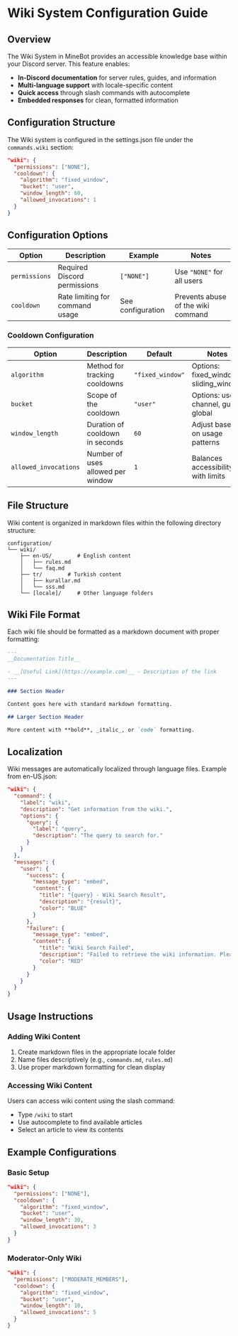 # Wiki System Configuration Guide

## Overview

The Wiki System in MineBot provides an accessible knowledge base within your Discord server. This feature enables:

- **In-Discord documentation** for server rules, guides, and information
- **Multi-language support** with locale-specific content
- **Quick access** through slash commands with autocomplete
- **Embedded responses** for clean, formatted information

## Configuration Structure

The Wiki system is configured in the settings.json file under the `commands.wiki` section:

```json
"wiki": {
  "permissions": ["NONE"],
  "cooldown": {
    "algorithm": "fixed_window",
    "bucket": "user",
    "window_length": 60,
    "allowed_invocations": 1
  }
}
```

## Configuration Options

| Option        | Description                     | Example           | Notes                              |
| ------------- | ------------------------------- | ----------------- | ---------------------------------- |
| `permissions` | Required Discord permissions    | `["NONE"]`        | Use `"NONE"` for all users         |
| `cooldown`    | Rate limiting for command usage | See configuration | Prevents abuse of the wiki command |

### Cooldown Configuration

| Option                | Description                       | Default          | Notes                                 |
| --------------------- | --------------------------------- | ---------------- | ------------------------------------- |
| `algorithm`           | Method for tracking cooldowns     | `"fixed_window"` | Options: fixed_window, sliding_window |
| `bucket`              | Scope of the cooldown             | `"user"`         | Options: user, channel, guild, global |
| `window_length`       | Duration of cooldown in seconds   | `60`             | Adjust based on usage patterns        |
| `allowed_invocations` | Number of uses allowed per window | `1`              | Balances accessibility with limits    |

## File Structure

Wiki content is organized in markdown files within the following directory structure:

```
configuration/
└── wiki/
    ├── en-US/        # English content
    │   ├── rules.md
    │   └── faq.md
    ├── tr/        # Turkish content
    │   ├── kurallar.md
    │   └── sss.md
    └── [locale]/     # Other language folders
```

## Wiki File Format

Each wiki file should be formatted as a markdown document with proper formatting:

```markdown
---
__Documentation Title__

- __[Useful Link](https://example.com)__ - Description of the link
---

### Section Header

Content goes here with standard markdown formatting.

## Larger Section Header

More content with **bold**, _italic_, or `code` formatting.
```

## Localization

Wiki messages are automatically localized through language files. Example from en-US.json:

```json
"wiki": {
  "command": {
    "label": "wiki",
    "description": "Get information from the wiki.",
    "options": {
      "query": {
        "label": "query",
        "description": "The query to search for."
      }
    }
  },
  "messages": {
    "user": {
      "success": {
        "message_type": "embed",
        "content": {
          "title": "{query} - Wiki Search Result",
          "description": "{result}",
          "color": "BLUE"
        }
      },
      "failure": {
        "message_type": "embed",
        "content": {
          "title": "Wiki Search Failed",
          "description": "Failed to retrieve the wiki information. Please try again later.",
          "color": "RED"
        }
      }
    }
  }
}
```

## Usage Instructions

### Adding Wiki Content

1. Create markdown files in the appropriate locale folder
2. Name files descriptively (e.g., `commands.md`, `rules.md`)
3. Use proper markdown formatting for clean display

### Accessing Wiki Content

Users can access wiki content using the slash command:

- Type `/wiki` to start
- Use autocomplete to find available articles
- Select an article to view its contents

## Example Configurations

### Basic Setup

```json
"wiki": {
  "permissions": ["NONE"],
  "cooldown": {
    "algorithm": "fixed_window",
    "bucket": "user",
    "window_length": 30,
    "allowed_invocations": 3
  }
}
```

### Moderator-Only Wiki

```json
"wiki": {
  "permissions": ["MODERATE_MEMBERS"],
  "cooldown": {
    "algorithm": "fixed_window",
    "bucket": "user",
    "window_length": 10,
    "allowed_invocations": 5
  }
}
```

